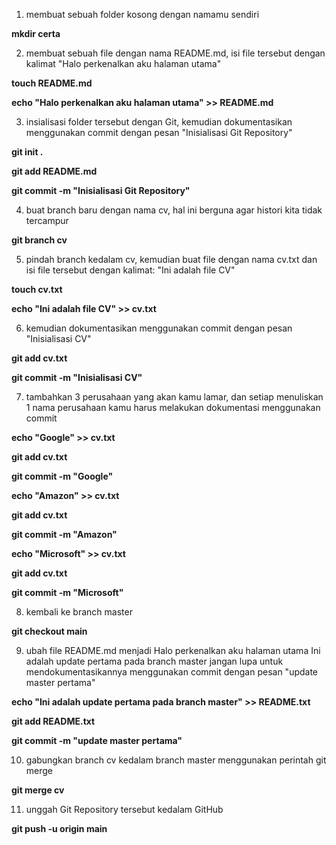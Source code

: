 1. membuat sebuah folder kosong dengan namamu sendiri 

**mkdir certa**

2. membuat sebuah file dengan nama README.md, isi file tersebut dengan kalimat
"Halo perkenalkan aku halaman utama" 
 
**touch README.md** 
 
**echo "Halo perkenalkan aku halaman utama" >> README.md**

3. insialisasi folder tersebut dengan Git, kemudian dokumentasikan menggunakan commit dengan pesan
"Inisialisasi Git Repository"
 
**git init .**
 
**git add README.md**
 
**git commit -m "Inisialisasi Git Repository"**

4. buat branch baru dengan nama cv, hal ini berguna agar histori kita tidak tercampur
 
**git branch cv**

5. pindah branch kedalam cv, kemudian buat file dengan nama cv.txt dan isi file tersebut dengan kalimat:
"Ini adalah file CV"
 
**touch cv.txt**
 
**echo "Ini adalah file CV" >> cv.txt**

6. kemudian dokumentasikan menggunakan commit dengan pesan
"Inisialisasi CV"
 
**git add cv.txt**
 
**git commit -m "Inisialisasi CV"**

7. tambahkan 3 perusahaan yang akan kamu lamar, dan setiap menuliskan 1 nama perusahaan kamu harus melakukan dokumentasi menggunakan commit
 
**echo "Google" >> cv.txt**
 
**git add cv.txt**
 
**git commit -m "Google"**
   
 
**echo "Amazon" >> cv.txt**
 
**git add cv.txt**
 
**git commit -m "Amazon"**

 
**echo "Microsoft" >> cv.txt**
 
**git add cv.txt**
 
**git commit -m "Microsoft"**

8. kembali ke branch master
 
**git checkout main**

9. ubah file README.md menjadi 
Halo perkenalkan aku halaman utama Ini adalah update pertama pada branch master jangan lupa untuk mendokumentasikannya menggunakan commit dengan pesan "update master pertama"
 
**echo "Ini adalah update pertama pada branch master" >> README.txt**
 
**git add README.txt**
 
**git commit -m "update master pertama"**

10. gabungkan branch cv kedalam branch master menggunakan perintah git merge
 
**git merge cv**

11. unggah Git Repository tersebut kedalam GitHub

**git push -u origin main**
